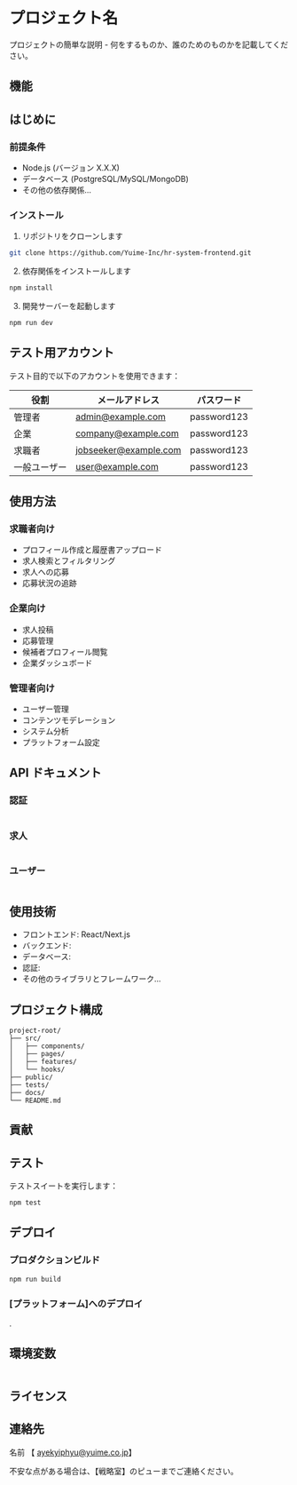 # プロジェクト名

プロジェクトの簡単な説明 - 何をするものか、誰のためのものかを記載してください。

## 機能

## はじめに

### 前提条件

- Node.js (バージョン X.X.X)
- データベース (PostgreSQL/MySQL/MongoDB)
- その他の依存関係...

### インストール

1. リポジトリをクローンします
```bash
git clone https://github.com/Yuime-Inc/hr-system-frontend.git
```

2. 依存関係をインストールします
```bash
npm install
```


3. 開発サーバーを起動します
```bash
npm run dev
```

## テスト用アカウント

テスト目的で以下のアカウントを使用できます：

| 役割 | メールアドレス | パスワード |
|------|-------|----------|
| 管理者 | admin@example.com | password123 |
| 企業 | company@example.com | password123 |
| 求職者 | jobseeker@example.com | password123 |
| 一般ユーザー | user@example.com | password123 |

## 使用方法

### 求職者向け
- プロフィール作成と履歴書アップロード
- 求人検索とフィルタリング
- 求人への応募
- 応募状況の追跡

### 企業向け
- 求人投稿
- 応募管理
- 候補者プロフィール閲覧
- 企業ダッシュボード

### 管理者向け
- ユーザー管理
- コンテンツモデレーション
- システム分析
- プラットフォーム設定

## API ドキュメント

### 認証
```

```

### 求人
```

```

### ユーザー
```

```

## 使用技術

- フロントエンド: React/Next.js
- バックエンド:
- データベース:
- 認証:
- その他のライブラリとフレームワーク...

## プロジェクト構成

```
project-root/
├── src/
│   ├── components/
│   ├── pages/
│   ├── features/
│   └── hooks/
├── public/
├── tests/
├── docs/
└── README.md
```

## 貢献



## テスト

テストスイートを実行します：
```bash
npm test
```



## デプロイ

### プロダクションビルド
```bash
npm run build
```

### [プラットフォーム]へのデプロイ
.

## 環境変数

```

```

## ライセンス



## 連絡先

名前 【 ayekyiphyu@yuime.co.jp】

不安な点がある場合は、【戦略室】のピューまでご連絡ください。